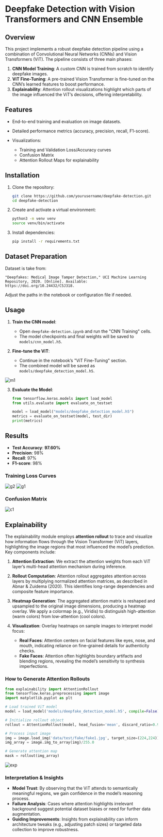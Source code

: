 # Deepfake Detection with Vision Transformers and CNN Ensemble

## Overview

This project implements a robust deepfake detection pipeline using a combination of Convolutional Neural Networks (CNNs) and Vision Transformers (ViT). The pipeline consists of three main phases:

1. **CNN Model Training**: A custom CNN is trained from scratch to identify deepfake images.
2. **ViT Fine-Tuning**: A pre-trained Vision Transformer is fine-tuned on the CNN’s learned features to boost performance.
3. **Explainability**: Attention rollout visualizations highlight which parts of the image influenced the ViT’s decisions, offering interpretability.

## Features

* End-to-end training and evaluation on image datasets.
* Detailed performance metrics (accuracy, precision, recall, F1-score).
* Visualizations:

  * Training and Validation Loss/Accuracy curves
  * Confusion Matrix
  * Attention Rollout Maps for explainability


## Installation

1. Clone the repository:

   ```bash
   git clone https://github.com/yourusername/deepfake-detection.git
   cd deepfake-detection
   ```
2. Create and activate a virtual environment:

   ```bash
   python3 -m venv venv
   source venv/bin/activate
   ```
3. Install dependencies:

   ```bash
   pip install -r requirements.txt
   ```

## Dataset Preparation

Dataset is take from:
```
"Deepfakes: Medical Image Tamper Detection," UCI Machine Learning Repository, 2020. [Online]. Available: https://doi.org/10.24432/C5J318.
```

Adjust the paths in the notebook or configuration file if needed.

## Usage

1. **Train the CNN model**:

   * Open `deepfake-detection.ipynb` and run the "CNN Training" cells.
   * The model checkpoints and final weights will be saved to `models/cnn_model.h5`.

2. **Fine-tune the ViT**:

   * Continue in the notebook’s "ViT Fine-Tuning" section.
   * The combined model will be saved as `models/deepfake_detection_model.h5`.
  
  ![m1](https://github.com/user-attachments/assets/4b8c0365-7899-4a6a-a734-36dc706f8494)


3. **Evaluate the Model**:

   ```python
   from tensorflow.keras.models import load_model
   from utils.evaluate import evaluate_on_testset

   model = load_model("models/deepfake_detection_model.h5")
   metrics = evaluate_on_testset(model, test_dir)
   print(metrics)
   ```

## Results

* **Test Accuracy**: **97.60%**
* **Precision**: 98%
* **Recall**: 97%
* **F1-score**: 98%

### Training Loss Curves

![g2](https://github.com/user-attachments/assets/6339aa2c-a1c6-4c55-ab85-0e1bd94e91cf)
![g1](https://github.com/user-attachments/assets/1dd44566-19fe-49ed-90ba-907c735fd772)

### Confusion Matrix

![c1](https://github.com/user-attachments/assets/cfdc9194-5f40-412e-81d5-943e8a36c0a1)


## Explainability

The explainability module employs **attention rollout** to trace and visualize how information flows through the Vision Transformer (ViT) layers, highlighting the image regions that most influenced the model’s prediction. Key components include:

1. **Attention Extraction**: We extract the attention weights from each ViT layer’s multi-head attention mechanism during inference.
2. **Rollout Computation**: Attention rollout aggregates attention across layers by multiplying normalized attention matrices, as described in Abnar & Zuidema (2020). This identifies long-range dependencies and composite feature importance.
3. **Heatmap Generation**: The aggregated attention matrix is reshaped and upsampled to the original image dimensions, producing a heatmap overlay. We apply a colormap (e.g., Viridis) to distinguish high-attention (warm colors) from low-attention (cool colors).
4. **Visualization**: Overlay heatmaps on sample images to interpret model focus:

   * **Real Faces**: Attention centers on facial features like eyes, nose, and mouth, indicating reliance on fine-grained details for authenticity checks.
   * **Fake Faces**: Attention often highlights boundary artifacts and blending regions, revealing the model’s sensitivity to synthesis imperfections.

### How to Generate Attention Rollouts

```python
from explainability import AttentionRollout
from tensorflow.keras.preprocessing import image
import matplotlib.pyplot as plt

# Load trained ViT model
model = load_model('models/deepfake_detection_model.h5', compile=False)

# Initialize rollout object
rollout = AttentionRollout(model, head_fusion='mean', discard_ratio=0.9)

# Process input image
img = image.load_img('data/test/fake/fake1.jpg', target_size=(224,224))
img_array = image.img_to_array(img)/255.0

# Generate attention map
mask = rollout(img_array)

```

![exp](https://github.com/user-attachments/assets/0e77f02b-0c33-4d5f-98bf-0920827a0fb1)

### Interpretation & Insights

* **Model Trust**: By observing that the ViT attends to semantically meaningful regions, we gain confidence in the model’s reasoning process.
* **Failure Analysis**: Cases where attention highlights irrelevant background suggest potential dataset biases or need for further data augmentation.
* **Guiding Improvements**: Insights from explainability can inform architecture tweaks (e.g., adjusting patch sizes) or targeted data collection to improve robustness.
